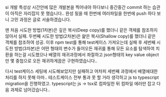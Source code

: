 si 개발 특성상 시간안에 많은 개발본을 찍어내야 하다보니 중간중간 commit 하는 습관이 아직은 자리잡지 못 했습니다..
완성 됬을 때 한번에 여러파일을 한번에 push 하다 보니 고민 과정은 글로 서술하겠습니다.

맨 처음 시도한 방법(1차본)은 깊은 복사(Deep copy)를 했더니 같은 객체를 참조하지 않아서 실패.
두번째 시도한 방법(2차본)은 얉은 복사(Shallow copy)를 했더니 같은 객체를 참조하여 성공.
이후 npm test를 통해 test케이스 가져오는데 실패 후
세번째 시도한 방법(3차본)은 어떤 형태의 변수가 들어오든 재귀를 통해 모든 요소를 탐색하여 치환을 하는걸 시도했으나
배열의 재귀과정에서 좌절하고 json형태의 key value object만 몇 중첩으로 오든 재귀하게끔은 구현하였습니다..

다시 test케이스 세팅에 시도해보았지만 실패하고 어차피 세번째 과정에서 배열에대한 처리를 하지 못해 아마..
테스트케이스 전부 통과 못 할 거라 생각하고 js to typescript migration을 진행하였고.
typescript는 js -> tsx로 컴파일한 뒤 컴파일 에러만 잡고 다음 과제로 넘어갔습니다..
